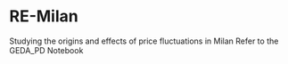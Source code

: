 # RE-Milan
Studying the origins and effects of price fluctuations in Milan
Refer to the GEDA_PD Notebook
